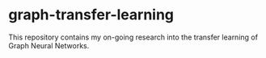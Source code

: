 # graph-transfer-learning

This repository contains my on-going research into the transfer learning of
Graph Neural Networks. 






<!-- vim: tw=80 cc=80
-->



